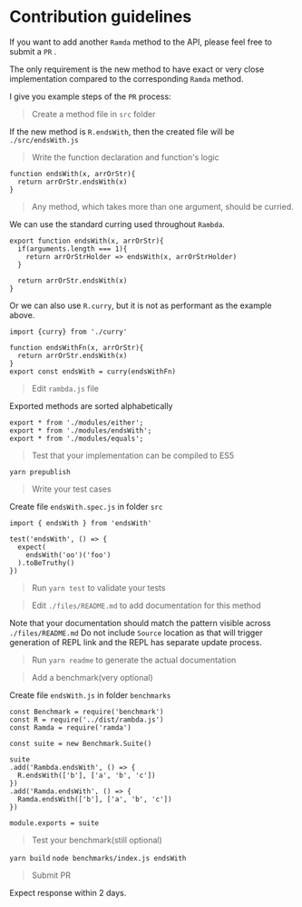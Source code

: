 # Contribution guidelines

If you want to add another `Ramda` method to the API, please feel free to submit a `PR` .

The only requirement is the new method to have exact or very close implementation compared to the corresponding `Ramda` method.

I give you example steps of the `PR` process:

> Create a method file in `src` folder

If the new method is `R.endsWith`, then the created file will be `./src/endsWith.js`

> Write the function declaration and function's logic

```
function endsWith(x, arrOrStr){
  return arrOrStr.endsWith(x)
}
```

> Any method, which takes more than one argument, should be curried.

We can use the standard curring used throughout `Rambda`.
```
export function endsWith(x, arrOrStr){
  if(arguments.length === 1){
    return arrOrStrHolder => endsWith(x, arrOrStrHolder)
  }

  return arrOrStr.endsWith(x)
}
```

Or we can also use `R.curry`, but it is not as performant as the example above.

```
import {curry} from './curry'

function endsWithFn(x, arrOrStr){
  return arrOrStr.endsWith(x)
}
export const endsWith = curry(endsWithFn)
```

> Edit `rambda.js` file

Exported methods are sorted alphabetically

```
export * from './modules/either';
export * from './modules/endsWith';
export * from './modules/equals';
```

> Test that your implementation can be compiled to ES5

`yarn prepublish`

> Write your test cases

Create file `endsWith.spec.js` in folder `src`

```
import { endsWith } from 'endsWith'

test('endsWith', () => {
  expect(
    endsWith('oo')('foo')
  ).toBeTruthy()
})
```

> Run `yarn test` to validate your tests

> Edit `./files/README.md` to add documentation for this method

Note that your documentation should match the pattern visible across `./files/README.md`
Do not include `Source` location as that will trigger generation of REPL link and the REPL has separate update process.

> Run `yarn readme` to generate the actual documentation

> Add a benchmark(very optional)

Create file `endsWith.js` in folder `benchmarks`

```
const Benchmark = require('benchmark')
const R = require('../dist/rambda.js')
const Ramda = require('ramda')

const suite = new Benchmark.Suite()

suite
.add('Rambda.endsWith', () => {
  R.endsWith(['b'], ['a', 'b', 'c'])
})
.add('Ramda.endsWith', () => {
  Ramda.endsWith(['b'], ['a', 'b', 'c'])
})

module.exports = suite
```

> Test your benchmark(still optional)

`yarn build`
`node benchmarks/index.js endsWith`

> Submit PR

Expect response within 2 days.

